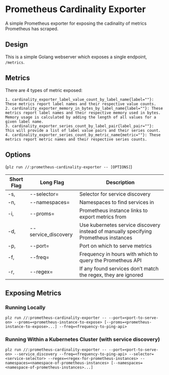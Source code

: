 # Prometheus Cardinality Exporter

A simple Prometheus exporter for exposing the cadinality of metrics Prometheus has scraped.

## Design

This is a simple Golang webserver which exposes a single endpoint, `/metrics`.

## Metrics

There are 4 types of metric exposed:

```
1. cardinality_exporter_label_value_count_by_label_name{label=""}: These metrics report label names and their respective value counts.
2. cardinality_exporter_memory_in_bytes_by_label_name{label=""}: These metrics report label names and their respective memory used in bytes. Memory usage is calculated by adding the length of all values for a given label name.
3. cardinality_exporter_series_count_by_label_pair{label_pair=""}: This will provide a list of label value pairs and their series count.
4. cardinality_exporter_series_count_by_metric_name{metric=""}: These metrics report metric names and their respective series counts.
```
## Options

(```plz run //:prometheus-cardinality-exporter -- [OPTIONS]```)

| Short Flag | Long Flag           | Description                                                                          |
|------------|---------------------|--------------------------------------------------------------------------------------|
| -s,        | --selector=         | Selector for service discovery                                                       |
| -n,        | --namespaces=       | Namespaces to find services in                                                       |
| -i,        | --proms=            | Prometheus instance links to export metrics from                                     |
| -d,        | --service_discovery | Use kubernetes service discovery instead of manually specifying Prometheus instances |
| -p,        | --port=             | Port on which to serve metrics                                                       |
| -f,        | --freq=             | Frequency in hours with which to query the Prometheus API                            |
| -r,        | --regex=            | If any found services don’t match the regex, they are ignored                        |

## Exposing Metrics

### Running Locally
```plz run //:prometheus-cardinality-exporter -- --port=<port-to-serve-on> --proms=<prometheus-instance-to-expose> [--proms=<prometheus-instance-to-expose>...] --freq=<frequency-to-ping-api>```

### Running Within a Kubernetes Cluster (with service discovery)
```plz run //:prometheus-cardinality-exporter -- --port=<port-to-serve-on> --service_discovery --freq=<frequency-to-ping-api> --selector=<service-selector> --regex=<regex-for-prometheus-instances> --namespaces=<namespace-of-prometheus-instances> [--namespaces=<namespace-of-prometheus-instances>...]```
